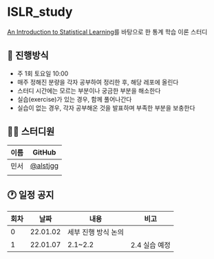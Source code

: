 # ISLR_study
[An Introduction to Statistical Learning](https://hastie.su.domains/ISLR2/ISLRv2_website.pdf)를 바탕으로 한 통계 학습 이론 스터디

## 🌳 진행방식
- 주 1회 토요일 10:00
- 매주 정해진 분량을 각자 공부하여 정리한 후, 해당 레포에 올린다
- 스터디 시간에는 모르는 부분이나 궁금한 부분을 해소한다
- 실습(exercise)가 있는 경우, 함께 풀어나간다
- 실습이 없는 경우, 각자 공부해온 것을 발표하며 부족한 부분을 보충한다

## 👨‍💻 스터디원

| 이름   | GitHub                                         |
| ---- | ---------------------------------------------- |
| 민서 | [@alstjgg](https://github.com/alstjgg) |
|||

## 🕐 일정 공지
|회차|날짜|내용|비고|
|-|-|-|-|
|0|22.01.02|세부 진행 방식 논의||
|1|22.01.07|2.1~2.2|2.4 실습 예정|
